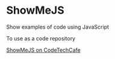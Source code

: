 # ShowMeJS
Show examples of code using JavaScript

To use as a code repository


[ShowMeJS on CodeTechCafe](http://codetechcafe.com/#/showMeJS)
